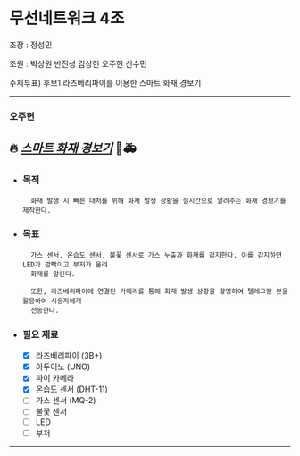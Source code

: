 # 무선네트워크 4조

조장 : 정성민 

조원 : 박상원 반진성 김상헌 오주헌 신수민

주제투표)
후보1.라즈베리파이를 이용한 스마트 화재 경보기

---

### 오주헌
## 🔥 <i><u>스마트 화재 경보기</u></i> 🚒🚑

* ### 목적
        화재 발생 시 빠른 대처를 위해 화재 발생 상황을 실시간으로 알려주는 화재 경보기를 제작한다.

* ### 목표
        가스 센서, 온습도 센서, 불꽃 센서로 가스 누출과 화재를 감지한다. 이를 감지하면 LED가 깜빡이고 부저가 울려
        화재를 알린다.

        또한, 라즈베리파이에 연결된 카메라를 통해 화재 발생 상황을 촬영하여 텔레그램 봇을 활용하여 사용자에게
        전송한다.

* ### 필요 재료
  - [x] 라즈베리파이 (3B+)
  - [x] 아두이노 (UNO)
  - [x] 파이 카메라
  - [x] 온습도 센서 (DHT-11)
  - [ ] 가스 센서 (MQ-2)
  - [ ] 불꽃 센서
  - [ ] LED
  - [ ] 부저
---